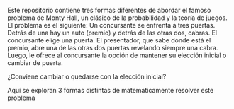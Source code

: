 Este repositorio contiene tres formas diferentes de abordar el famoso problema de Monty Hall, un clásico de la probabilidad y la teoría de juegos.
El problema es el siguiente: Un concursante se enfrenta a tres puertas. Detrás de una hay un auto (premio) y detrás de las otras dos, cabras. 
El concursante elige una puerta. El presentador, que sabe dónde está el premio, abre una de las otras dos puertas revelando siempre una cabra. 
Luego, le ofrece al concursante la opción de mantener su elección inicial o cambiar de puerta.

¿Conviene cambiar o quedarse con la elección inicial?

Aquí se exploran 3 formas distintas de matematicamente resolver este problema
